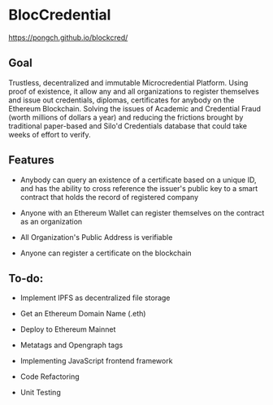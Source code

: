 # BlocCredential
https://pongch.github.io/blockcred/

## Goal
Trustless, decentralized and immutable Microcredential Platform. Using proof of existence, it allow any and all organizations to register themselves and issue out credentials, diplomas, certificates for anybody on the Ethereum Blockchain. Solving the issues of Academic and Credential Fraud (worth millions of dollars a year) and reducing the frictions brought by traditional paper-based and Silo'd Credentials database that could take weeks of effort to verify.

## Features

- Anybody can query an existence of a certificate based on a unique ID, and has the ability to cross reference the issuer's public key to a smart contract that holds the record of registered company

- Anyone with an Ethereum Wallet can register themselves on the contract as an organization

- All Organization's Public Address is verifiable

- Anyone can register a certificate on the blockchain


## To-do:
- Implement IPFS as decentralized file storage

- Get an Ethereum Domain Name (.eth)

- Deploy to Ethereum Mainnet

- Metatags and Opengraph tags

- Implementing JavaScript frontend framework

- Code Refactoring

- Unit Testing
